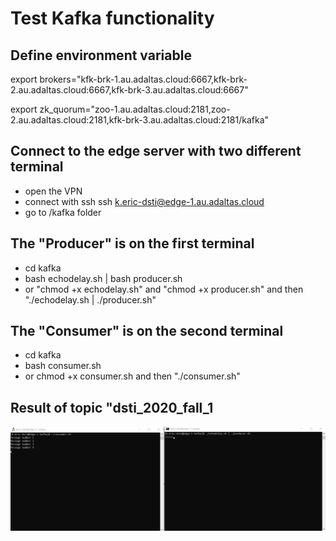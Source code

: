 
# Test Kafka functionality

## Define environment variable

export brokers="kfk-brk-1.au.adaltas.cloud:6667,kfk-brk-2.au.adaltas.cloud:6667,kfk-brk-3.au.adaltas.cloud:6667"

export zk_quorum="zoo-1.au.adaltas.cloud:2181,zoo-2.au.adaltas.cloud:2181,kfk-brk-3.au.adaltas.cloud:2181/kafka"

## Connect to the edge server with two different terminal

* open the VPN
* connect with ssh
ssh k.eric-dsti@edge-1.au.adaltas.cloud
* go to /kafka folder

## The "Producer" is on the first terminal

* cd kafka
* bash echodelay.sh | bash producer.sh
* or "chmod +x echodelay.sh" and "chmod +x producer.sh" and then "./echodelay.sh | ./producer.sh"

## The "Consumer" is on the second terminal

* cd kafka
* bash consumer.sh
* or  chmod +x consumer.sh and then "./consumer.sh"

## Result of topic "dsti_2020_fall_1

![](.//images/kafka.jpg)
